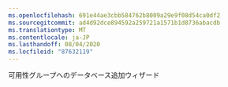 ```yaml
---
ms.openlocfilehash: 691e44ae3cbb584762b8009a29e9f08d54ca0df2
ms.sourcegitcommit: ad4d92dce894592a259721a1571b1d8736abacdb
ms.translationtype: MT
ms.contentlocale: ja-JP
ms.lasthandoff: 08/04/2020
ms.locfileid: "87632119"
---
```

可用性グループへのデータベース追加ウィザード
